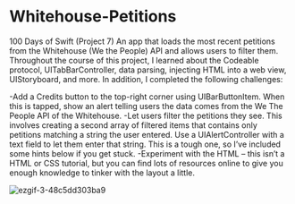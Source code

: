 # Whitehouse-Petitions
100 Days of Swift (Project 7) An app that loads the most recent petitions from the Whitehouse (We the People) API and allows users to filter them. Throughout the
course of this project, I learned about the Codeable protocol, UITabBarController, data parsing, injecting HTML into a web view, UIStoryboard, and more. 
In addition, I completed the following challenges:

-Add a Credits button to the top-right corner using UIBarButtonItem. When this is tapped, show an alert telling users the data comes from the We The People API of the Whitehouse.
-Let users filter the petitions they see. This involves creating a second array of filtered items that contains only petitions matching a string the user entered. Use a UIAlertController with a text field to let them enter that string. This is a tough one, so I’ve included some hints below if you get stuck.
-Experiment with the HTML – this isn’t a HTML or CSS tutorial, but you can find lots of resources online to give you enough knowledge to tinker with the layout a little.

![ezgif-3-48c5dd303ba9](https://user-images.githubusercontent.com/42749527/100492972-4efe9400-3100-11eb-895d-43a18137682c.gif)

